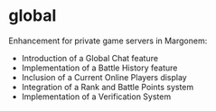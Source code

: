 # global
Enhancement for private game servers in Margonem:
+ Introduction of a Global Chat feature
+ Implementation of a Battle History feature
+ Inclusion of a Current Online Players display
+ Integration of a Rank and Battle Points system
+ Implementation of a Verification System
